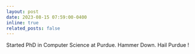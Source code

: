 ```yaml
---
layout: post
date: 2023-08-15 07:59:00-0400
inline: true
related_posts: false
---
```


Started PhD in Computer Science at Purdue. Hammer Down. Hail Purdue !
